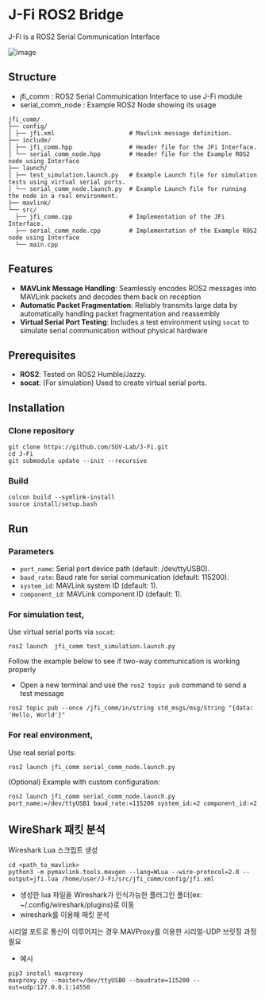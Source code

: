 # J-Fi ROS2 Bridge

J-Fi is a ROS2 Serial Communication Interface

![image](https://github.com/user-attachments/assets/089d86cf-dab3-48db-b4c0-dfab6dbb34eb)

## Structure

- jfi_comm : ROS2 Serial Communication Interface to use J-Fi module
- serial_comm_node : Example ROS2 Node showing its usage
```
jfi_comm/
├── config/
│ ├── jfi.xml                     # Mavlink message definition.
├── include/
│ ├── jfi_comm.hpp                # Header file for the JFi Interface.
│ └── serial_comm_node.hpp        # Header file for the Example ROS2 node using Interface
├── launch/
│ ├── test_simulation.launch.py   # Example Launch file for simulation tests using virtual serial ports.
│ └── serial_comm_node.launch.py  # Example Launch file for running the node in a real environment.
├── mavlink/
└── src/
  ├── jfi_comm.cpp                # Implementation of the JFi Interface.
  ├── serial_comm_node.cpp        # Implementation of the Example ROS2 node using Interface
  └── main.cpp
```

## Features

- **MAVLink Message Handling**: Seamlessly encodes ROS2 messages into MAVLink packets and decodes them back on reception
- **Automatic Packet Fragmentation**: Reliably transmits large data by automatically handling packet fragmentation and reassembly
- **Virtual Serial Port Testing**: Includes a test environment using `socat` to simulate serial communication without physical hardware

## Prerequisites

- **ROS2**: Tested on ROS2 Humble/Jazzy.
- **socat**: (For simulation) Used to create virtual serial ports.

## Installation

### Clone repository
```
git clone https://github.com/SUV-Lab/J-Fi.git
cd J-Fi
git submodule update --init --recursive
```

### Build
```
colcon build --symlink-install
source install/setup.bash
```

## Run

### Parameters

- `port_name`: Serial port device path (default: /dev/ttyUSB0).
- `baud_rate`: Baud rate for serial communication (default: 115200).
- `system_id`: MAVLink system ID (default: 1).
- `component_id`: MAVLink component ID (default: 1).

### For simulation test,
Use virtual serial ports via `socat`:
```
ros2 launch  jfi_comm test_simulation.launch.py
```
Follow the example below to see if two-way communication is working properly
- Open a new terminal and use the `ros2 topic pub` command to send a test message
```
ros2 topic pub --once /jfi_comm/in/string std_msgs/msg/String "{data: 'Hello, World'}"
```

### For real environment,
Use real serial ports:
```
ros2 launch jfi_comm serial_comm_node.launch.py
```
(Optional) Example with custom configuration:
```
ros2 launch jfi_comm serial_comm_node.launch.py port_name:=/dev/ttyUSB1 baud_rate:=115200 system_id:=2 component_id:=2
```

## WireShark 패킷 분석
Wireshark Lua 스크립트 생성
```
cd <path_to_mavlink>
python3 -m pymavlink.tools.mavgen --lang=WLua --wire-protocol=2.0 --output=jfi.lua /home/user/J-Fi/src/jfi_comm/config/jfi.xml
```
- 생성한 lua 파일을 Wireshark가 인식가능한 플러그인 폴더(ex: ~/.config/wireshark/plugins)로 이동
- wireshark를 이용해 패킷 분석

시리얼 포트로 통신이 이루어지는 경우 MAVProxy를 이용한 시리얼-UDP 브릿징 과정 필요
- 예시
```
pip3 install mavproxy
mavproxy.py --master=/dev/ttyUSB0 --baudrate=115200 --out=udp:127.0.0.1:14550
```